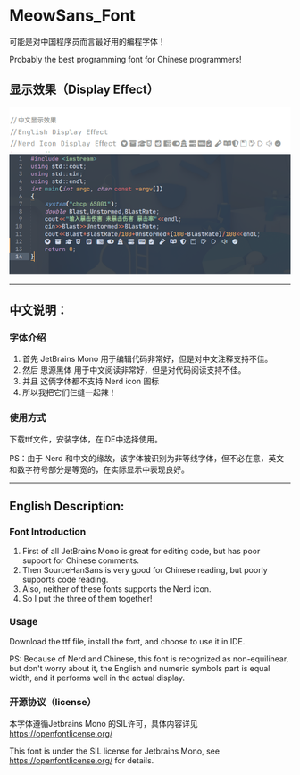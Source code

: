 # MeowSans_Font
可能是对中国程序员而言最好用的编程字体！

Probably the best programming font for Chinese programmers!
## 显示效果（Display Effect）
![DisplayEffect.png](https://github.com/AirLongDian/MeowSans_Font/raw/main/src/image/DisplayEffect.png)
![DisplayEffect.png](https://github.com/AirLongDian/MeowSans_Font/raw/main/src/image/DE2.png)

---
## 中文说明：
### 字体介绍
1. 首先 JetBrains Mono 用于编辑代码非常好，但是对中文注释支持不佳。  
2. 然后 思源黑体 用于中文阅读非常好，但是对代码阅读支持不佳。 
3. 并且 这俩字体都不支持 Nerd icon 图标  
4. 所以我把它们仨缝一起辣！


### 使用方式
下载ttf文件，安装字体，在IDE中选择使用。

PS：由于 Nerd 和中文的缘故，该字体被识别为非等线字体，但不必在意，英文和数字符号部分是等宽的，在实际显示中表现良好。

---
## English Description:
### Font Introduction
1. First of all JetBrains Mono is great for editing code, but has poor support for Chinese comments.
2. Then SourceHanSans is very good for Chinese reading, but poorly supports code reading. 
3. Also, neither of these fonts supports the Nerd icon. 
4. So I put the three of them together!


### Usage
Download the ttf file, install the font, and choose to use it in IDE.

PS: Because of Nerd and Chinese, this font is recognized as non-equilinear, but don't worry about it, the English and numeric symbols part is equal width, and it performs well in the actual display.

### 开源协议（license）
本字体遵循Jetbrains Mono 的SIL许可，具体内容详见
https://openfontlicense.org/

This font is under the SIL license for Jetbrains Mono, see https://openfontlicense.org/ for details.
